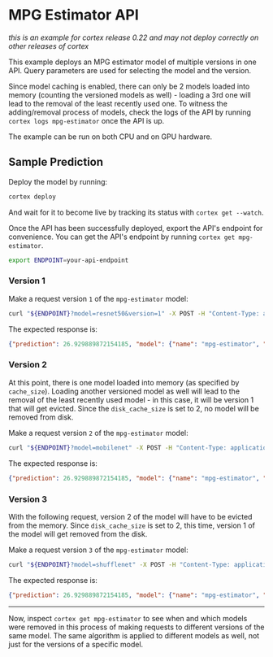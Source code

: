 # MPG Estimator API

_this is an example for cortex release 0.22 and may not deploy correctly on other releases of cortex_

This example deploys an MPG estimator model of multiple versions in one API. Query parameters are used for selecting the model and the version.

Since model caching is enabled, there can only be 2 models loaded into memory (counting the versioned models as well) - loading a 3rd one will lead to the removal of the least recently used one. To witness the adding/removal process of models, check the logs of the API by running `cortex logs mpg-estimator` once the API is up.

The example can be run on both CPU and on GPU hardware.

## Sample Prediction

Deploy the model by running:

```bash
cortex deploy
```

And wait for it to become live by tracking its status with `cortex get --watch`.

Once the API has been successfully deployed, export the API's endpoint for convenience. You can get the API's endpoint by running `cortex get mpg-estimator`.

```bash
export ENDPOINT=your-api-endpoint
```

### Version 1

Make a request version `1` of the `mpg-estimator` model:

```bash
curl "${ENDPOINT}?model=resnet50&version=1" -X POST -H "Content-Type: application/json" -d @sample.json
```

The expected response is:

```json
{"prediction": 26.929889872154185, "model": {"name": "mpg-estimator", "version": "1"}}
```

### Version 2

At this point, there is one model loaded into memory (as specified by `cache_size`). Loading another versioned model as well will lead to the removal of the least recently used model - in this case, it will be version 1 that will get evicted. Since the `disk_cache_size` is set to 2, no model will be removed from disk.

Make a request version `2` of the `mpg-estimator` model:

```bash
curl "${ENDPOINT}?model=mobilenet" -X POST -H "Content-Type: application/json" -d @sample.json
```

The expected response is:

```json
{"prediction": 26.929889872154185, "model": {"name": "mpg-estimator", "version": "1"}}
```

### Version 3

With the following request, version 2 of the model will have to be evicted from the memory. Since `disk_cache_size` is set to 2, this time, version 1 of the model will get removed from the disk.

Make a request version `3` of the `mpg-estimator` model:

```bash
curl "${ENDPOINT}?model=shufflenet" -X POST -H "Content-Type: application/json" -d @sample.json
```

The expected response is:

```json
{"prediction": 26.929889872154185, "model": {"name": "mpg-estimator", "version": "1"}}
```

---

Now, inspect `cortex get mpg-estimator` to see when and which models were removed in this process of making requests to different versions of the same model. The same algorithm is applied to different models as well, not just for the versions of a specific model.
